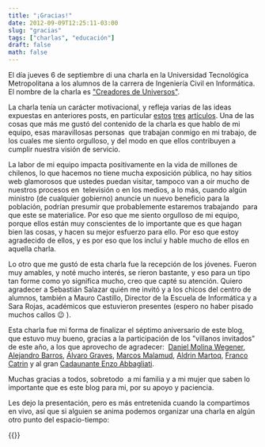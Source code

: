 ```yaml
---
title: "¡Gracias!"
date: 2012-09-09T12:25:11-03:00
slug: "gracias"
tags: ["charlas", "educación"]
draft: false
math: false
---
```


El día jueves 6 de septiembre di una charla en la Universidad
Tecnológica Metropolitana a los alumnos de la carrera de Ingeniería
Civil en Informática. El nombre de la charla es ["Creadores de
Universos"](http://www.slideshare.net/EduardoDiazCortes/creadores-de-universos).

La charla tenía un carácter motivacional, y refleja varias de las ideas
expuestas en anteriores posts, en particular
[estos](/blog/2012/05/que-es-programar.html)
[tres](h/blog/2012/05/aprender-a-programar.html)
[artículos](/blog/2011/03/que-deberiamos-ensenar-a-los-nuevos-desarrolladores.html).
Una de las cosas que más me gustó del contenido de la charla es que
hablo de mi equipo, esas maravillosas personas  que trabajan conmigo en
mi trabajo, de los cuales me siento orgulloso, y del modo en que ellos
contribuyen a cumplir nuestra visión de servicio.

La labor de mi equipo impacta positivamente en la vida de millones de
chilenos, lo que hacemos no tiene mucha exposición pública, no hay
sitios web glamorosos que ustedes puedan visitar, tampoco van a oir
mucho de nuestros procesos en  televisión o en los medios, a lo más,
cuando algún ministro (de cualquier gobierno) anuncie un nuevo beneficio
para la población, podrían presumir que probablemente estaremos
trabajando  para que este se materialice. Por eso que me siento
orgulloso de mi equipo, porque ellos están muy conscientes de lo
importante que es que hagan bien las cosas, y hacen su mejor esfuerzo
para ello. Por eso que estoy agradecido de ellos, y es por eso que los
incluí y hable mucho de ellos en aquella charla.

Lo otro que me gustó de esta charla fue la recepción de los jóvenes.
Fueron muy amables, y noté mucho interés, se rieron bastante, y eso para
un tipo tan forme como yo significa mucho, creo que capté su atención.
Quiero agradecer a Sebastián Salazar quién me invitó y a los chicos del
centro de alumnos, también a Mauro Castillo, Director de la Escuela de
Informática y a Sara Rojas, académicos que estuvieron presentes (espero
no haber pisado muchos callos :wink: ).

Esta charla fue mi forma de finalizar el séptimo aniversario de este
blog, que estuvo muy bueno, gracias a la participación de los "villanos
invitados" de este año, a los que aprovecho de agradecer: 
[Daniel Molina Wegener](/blog/2012/08/prevenir-ataques-de-novatos-invitado.html),
[Alejandro Barros](/blog/2012/08/lnds-esta-de-cumpleanos.html),
[Álvaro Graves](/blog/2012/08/datos-como-artefactos-democraticos.html),
[Marcos Malamud](/blog/2012/08/del-gobierno-abierto-al-gobierno-de-servicios.html),
[Aldrin Martoq](/blog/2012/08/a-los-buenos-informaticos.html),
[Franco Catrin](/blog/2012/09/el-ritual.html) y al
gran [Cadaunante Enzo Abbagliati](/blog/2012/09/las-propias-unas.html).

Muchas gracias a todos, sobretodo  a mi familia y a mi mujer que saben
lo importante que es este blog para mi, por su apoyo y paciencia.

Les dejo la presentación, pero es más entretenida cuando la compartimos
en vivo, así que si alguien se anima podemos organizar una charla en
algún otro punto del espacio-tiempo:

{{<slideshare id="key/6dUNfKJJLljzvR">}}
